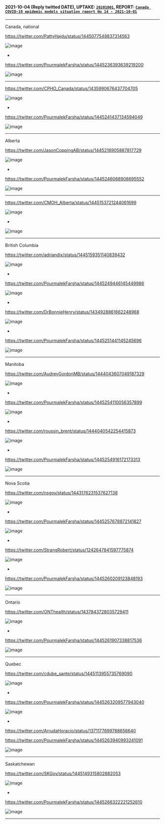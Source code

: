 
#### 2021-10-04 (Reply twitted DATE), UPTAKE: [`20201001`](https://github.com/pourmalek/CovidVisualizedCountry/blob/main/20211001/readme.md), REPORT: [`Canada COVID-19 epidemic models situation report No 14 - 2021-10-01`](https://github.com/pourmalek/CovidVisualizedCountry/blob/main/situation%20reports/14%20Canada%20COVID-19%20epidemic%20models%20situation%20report%20No%2014%20-%202021-10-01.pdf)

****

Canada, national

https://twitter.com/PattyHajdu/status/1445077548837314563

![image](https://user-images.githubusercontent.com/30849720/135958678-0be95895-4b37-422b-b8a2-d06e794caeb8.png)

*

https://twitter.com/PourmalekFarsha/status/1445236393639219200

![image](https://user-images.githubusercontent.com/30849720/135965054-d0f37a5e-6946-4a46-b6f3-d4ec0ef09a5e.png)

****

https://twitter.com/CPHO_Canada/status/1435990676437704705

![image](https://user-images.githubusercontent.com/30849720/135959359-f2b84d6f-b24c-4c75-887b-c51aaa375cff.png)

*

https://twitter.com/PourmalekFarsha/status/1445241437134594049

![image](https://user-images.githubusercontent.com/30849720/135959424-910d4958-5218-4e18-a110-a9097ca351c8.png)

****

Alberta

https://twitter.com/JasonCoppingAB/status/1445216905887817729

![image](https://user-images.githubusercontent.com/30849720/135960776-35fd47f3-ee47-416d-a2f6-ebf2da6f1b19.png)

*

https://twitter.com/PourmalekFarsha/status/1445246068908695552

![image](https://user-images.githubusercontent.com/30849720/135965188-5cda38c3-3b34-410d-9ad3-2b3129a9cbad.png)

****

https://twitter.com/CMOH_Alberta/status/1445153721244061699

![image](https://user-images.githubusercontent.com/30849720/135961048-03ec7dfd-6c9b-4387-8f49-4a5065ea0337.png)

*

![image](https://user-images.githubusercontent.com/30849720/135961206-c5430223-0353-48cc-90bd-69f42b9e2094.png)

****

British Columbia

https://twitter.com/adriandix/status/1445159351140839432

![image](https://user-images.githubusercontent.com/30849720/135961868-339c3c9b-228f-4330-bd89-dea8127dbf5e.png)

*

https://twitter.com/PourmalekFarsha/status/1445249446145449986

![image](https://user-images.githubusercontent.com/30849720/135961935-f8346ee6-ba7d-4e11-9067-f1289172a64d.png)

*

https://twitter.com/DrBonnieHenry/status/1434928861662248968

![image](https://user-images.githubusercontent.com/30849720/135962434-f7399ad6-f617-4839-8cd3-8d6b587720f6.png)

*

https://twitter.com/PourmalekFarsha/status/1445251441145245696

![image](https://user-images.githubusercontent.com/30849720/135962544-01c67217-e23b-4ccf-afb8-ed57b4256cf6.png)

****

Manitoba

https://twitter.com/AudreyGordonMB/status/1444043607049187329

![image](https://user-images.githubusercontent.com/30849720/135963351-4a1f4ef8-6579-4175-8b44-b4a8af697bcd.png)

*

https://twitter.com/PourmalekFarsha/status/1445254110056357899

![image](https://user-images.githubusercontent.com/30849720/135963506-5be145e2-7bff-486b-8346-cd28545600d1.png)

*

https://twitter.com/roussin_brent/status/1444040542254415873

![image](https://user-images.githubusercontent.com/30849720/135963685-abd66ba3-c6af-451e-8024-e065842e5d81.png)

*

https://twitter.com/PourmalekFarsha/status/1445254916172173313

![image](https://user-images.githubusercontent.com/30849720/135965325-2070df9d-795c-4757-8b1a-e1db8ee5bdd6.png)

****

Nova Scotia

https://twitter.com/nsgov/status/1443176231537627138

![image](https://user-images.githubusercontent.com/30849720/135964575-97eac80c-6e2f-44cd-9863-dc32cb818d2f.png)

*

https://twitter.com/PourmalekFarsha/status/1445257678872141827

![image](https://user-images.githubusercontent.com/30849720/135964964-605b42d0-d1e2-4da4-b527-c08bc38fa79a.png)

*

https://twitter.com/StrangRobert/status/1242647841597775874

![image](https://user-images.githubusercontent.com/30849720/135965745-9a7ee405-48f7-4642-bcda-e57b7a45bc24.png)

*

https://twitter.com/PourmalekFarsha/status/1445260209123848193

![image](https://user-images.githubusercontent.com/30849720/135965876-70c0f3dd-2450-4241-be49-d85b2bfd2b21.png)

****

Ontario

https://twitter.com/ONThealth/status/1437843728035729411

![image](https://user-images.githubusercontent.com/30849720/135966385-7fc0f529-e4e9-4e31-b230-5f4ca1b7b98a.png)

* 

https://twitter.com/PourmalekFarsha/status/1445261907338817536

![image](https://user-images.githubusercontent.com/30849720/135966511-5f07395c-a74d-4608-81cb-875ac59bbdb8.png)

****

Quebec

https://twitter.com/cdube_sante/status/1445113955735769090

![image](https://user-images.githubusercontent.com/30849720/135966860-c3ede0b2-0959-4430-9b94-e351d90ffae9.png)

*

https://twitter.com/PourmalekFarsha/status/1445263209577943040

![image](https://user-images.githubusercontent.com/30849720/135966956-856a6bde-4359-40f5-acad-d7bb09bd3353.png)

*

https://twitter.com/ArrudaHoracio/status/1371177699788656640

https://twitter.com/PourmalekFarsha/status/1445263940993241091

![image](https://user-images.githubusercontent.com/30849720/135967234-9d176b3d-82ce-4932-a392-1543e8826d7a.png)

****

Saskatchewan

https://twitter.com/SKGov/status/1445149315802882053

![image](https://user-images.githubusercontent.com/30849720/135968131-a0dba944-ca41-475b-acf4-08db8ecdc46d.png)

* 

https://twitter.com/PourmalekFarsha/status/1445266322221252610

![image](https://user-images.githubusercontent.com/30849720/135968255-a2285d34-6676-487c-9ede-08c03fd09f8c.png)

****




